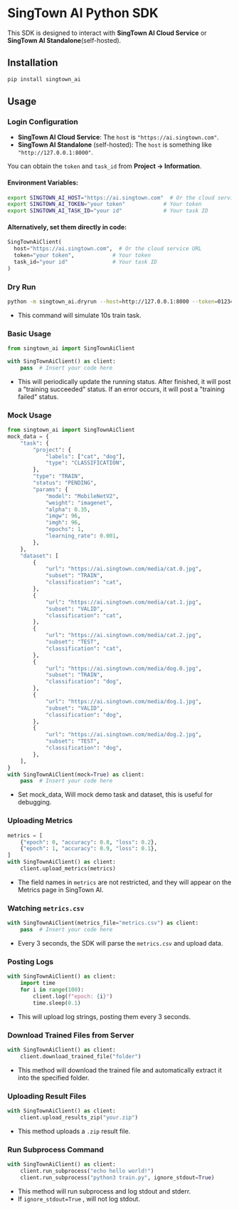 # SingTown AI Python SDK

This SDK is designed to interact with **SingTown AI Cloud Service** or **SingTown AI Standalone**(self-hosted).

## Installation

```bash
pip install singtown_ai
```

## Usage

### Login Configuration

- **SingTown AI Cloud Service**: The `host` is `"https://ai.singtown.com"`.
- **SingTown AI Standalone** (self-hosted): The `host` is something like `"http://127.0.0.1:8000"`.

You can obtain the `token` and `task_id` from **Project -> Information**.

#### Environment Variables:

```bash
export SINGTOWN_AI_HOST="https://ai.singtown.com"  # Or the cloud service URL
export SINGTOWN_AI_TOKEN="your token"            # Your token
export SINGTOWN_AI_TASK_ID="your id"             # Your task ID
```

#### Alternatively, set them directly in code:

```python
SingTownAiClient(
  host="https://ai.singtown.com",  # Or the cloud service URL
  token="your token",            # Your token
  task_id="your id"              # Your task ID
)
```

### Dry Run

```bash
python -m singtown_ai.dryrun --host=http://127.0.0.1:8000 --token=012345 --task_id=1
```

- This command will simulate 10s train task.

### Basic Usage

```python
from singtown_ai import SingTownAiClient

with SingTownAiClient() as client:
    pass  # Insert your code here
```

- This will periodically update the running status. After finished, it will post a "training succeeded" status. If an error occurs, it will post a "training failed" status.

### Mock Usage

```python
from singtown_ai import SingTownAiClient
mock_data = {
    "task": {
        "project": {
            "labels": ["cat", "dog"],
            "type": "CLASSIFICATION",
        },
        "type": "TRAIN",
        "status": "PENDING",
        "params": {
            "model": "MobileNetV2",
            "weight": "imagenet",
            "alpha": 0.35,
            "imgw": 96,
            "imgh": 96,
            "epochs": 1,
            "learning_rate": 0.001,
        },
    },
    "dataset": [
        {
            "url": "https://ai.singtown.com/media/cat.0.jpg",
            "subset": "TRAIN",
            "classification": "cat",
        },
        {
            "url": "https://ai.singtown.com/media/cat.1.jpg",
            "subset": "VALID",
            "classification": "cat",
        },
        {
            "url": "https://ai.singtown.com/media/cat.2.jpg",
            "subset": "TEST",
            "classification": "cat",
        },
        {
            "url": "https://ai.singtown.com/media/dog.0.jpg",
            "subset": "TRAIN",
            "classification": "dog",
        },
        {
            "url": "https://ai.singtown.com/media/dog.1.jpg",
            "subset": "VALID",
            "classification": "dog",
        },
        {
            "url": "https://ai.singtown.com/media/dog.2.jpg",
            "subset": "TEST",
            "classification": "dog",
        },
    ],
}
with SingTownAiClient(mock=True) as client:
    pass  # Insert your code here
```

* Set mock_data, Will mock demo task and dataset, this is useful for debugging.

### Uploading Metrics

```python
metrics = [
    {"epoch": 0, "accuracy": 0.8, "loss": 0.2},
    {"epoch": 1, "accuracy": 0.9, "loss": 0.1},
]
with SingTownAiClient() as client:
    client.upload_metrics(metrics)
```

- The field names in `metrics` are not restricted, and they will appear on the Metrics page in SingTown AI.

### Watching `metrics.csv`

```python
with SingTownAiClient(metrics_file="metrics.csv") as client:
    pass  # Insert your code here
```

- Every 3 seconds, the SDK will parse the `metrics.csv` and upload data.

### Posting Logs

```python
with SingTownAiClient() as client:
    import time
    for i in range(100):
        client.log(f"epoch: {i}")
        time.sleep(0.1)
```

- This will upload log strings, posting them every 3 seconds.

### Download Trained Files from Server

```python
with SingTownAiClient() as client:
    client.download_trained_file("folder")
```

- This method will download the trained file and automatically extract it into the specified folder.

### Uploading Result Files

```python
with SingTownAiClient() as client:
    client.upload_results_zip("your.zip")
```

- This method uploads a `.zip` result file.

### Run Subprocess Command

```python
with SingTownAiClient() as client:
    client.run_subprocess("echo hello world!")
    client.run_subprocess("python3 train.py", ignore_stdout=True)
```

- This method will run subprocess and log stdout and stderr.
- If `ignore_stdout=True` , will not log stdout.
